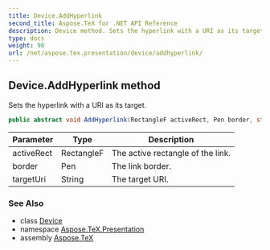 ```yaml
---
title: Device.AddHyperlink
second_title: Aspose.TeX for .NET API Reference
description: Device method. Sets the hyperlink with a URI as its target
type: docs
weight: 90
url: /net/aspose.tex.presentation/device/addhyperlink/
---
```

## Device.AddHyperlink method

Sets the hyperlink with a URI as its target.

```csharp
public abstract void AddHyperlink(RectangleF activeRect, Pen border, string targetUri)
```

| Parameter | Type | Description |
| --- | --- | --- |
| activeRect | RectangleF | The active rectangle of the link. |
| border | Pen | The link border. |
| targetUri | String | The target URI. |

### See Also

* class [Device](../)
* namespace [Aspose.TeX.Presentation](../../device/)
* assembly [Aspose.TeX](../../../)


